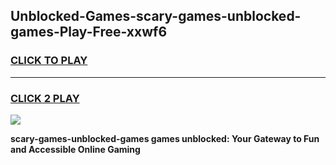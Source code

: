
## Unblocked-Games-scary-games-unblocked-games-Play-Free-xxwf6
<h3>
<a href="https://premium76.site?title=scary-games-unblocked-games&ref=17A">CLICK TO PLAY</a></h3>
<hr>

<h3>
<a href="https://premium76.site?title=scary-games-unblocked-games&ref=17A">CLICK 2 PLAY</a>
  
</h3>

<a href="https://premium76.site?title=scary-games-unblocked-games&ref=17A"><img src="https://clearcache.store/games.png"></a>


**scary-games-unblocked-games games unblocked: Your Gateway to Fun and Accessible Online Gaming**
